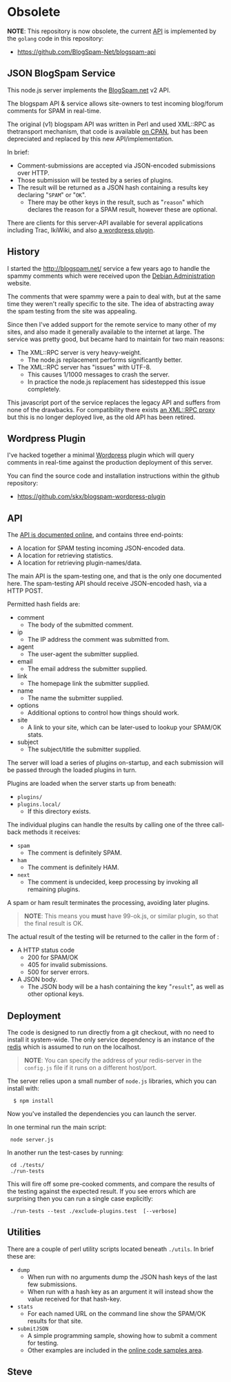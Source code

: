 
# Obsolete

**NOTE**: This repository is now obsolete, the current [API](https://blogspam.net/api/2.0/) is implemented by the `golang` code in this repository:

* https://github.com/BlogSpam-Net/blogspam-api

JSON BlogSpam Service
---------------------

This node.js server implements the [BlogSpam.net](http://blogspam.net) v2 API.

The blogspam API & service allows site-owners to test incoming blog/forum comments for SPAM in real-time.

The original (v1) blogspam API was written in Perl and used XML::RPC as thetransport mechanism, that code is available
[on CPAN](http://search.cpan.org/dist/Blog-Spam/), but has been depreciated
and replaced by this new API/implementation.

In brief:

* Comment-submissions are accepted via JSON-encoded submissions over HTTP.
* Those submission will be tested by a series of plugins.
* The result will be returned as a JSON hash containing a results key declaring "`SPAM`" or "`OK`".
    * There may be other keys in the result, such as "`reason`" which declares the reason for a SPAM result, however these are optional.

There are clients for this server-API available for several applications including Trac, IkiWiki, and also [a wordpress plugin](https://github.com/skx/blogspam-wordpress-plugin).

History
-------

I started the http://blogspam.net/ service a few years ago to handle the spammy
comments which were received upon the [Debian Administration](http://www.debian-administration.org/) website.

The comments that were spammy were a pain to deal with, but at the same
time they weren't really specific to the site.  The idea of abstracting
away the spam testing from the site was appealing.

Since then I've added support for the remote service to many other of my sites,
and also made it generally available to the internet at large.  The service was
pretty good, but became hard to maintain for two main reasons:

* The XML::RPC server is very heavy-weight.
   * The node.js replacement performs significantly better.
* The XML::RPC server has "issues" with UTF-8.
   * This causes 1/1000 messages to crash the server.
   * In practice the node.js replacement has sidestepped this issue completely.

This javascript port of the service replaces the legacy API and suffers
from none of the drawbacks.  For compatibility there exists [an XML::RPC proxy](https://github.com/skx/blogspam-xml-rpc-proxy)
but this is no longer deployed live, as the old API has been retired.



Wordpress Plugin
----------------

I've hacked together a minimal [Wordpress](http://wordpress.org/) plugin which will query comments in real-time against the production deployment of this server.

You can find the source code and installation instructions within the github repository:

* https://github.com/skx/blogspam-wordpress-plugin


API
---

The [API is documented online](http://blogspam.net/api/2.0), and contains three
end-points:

* A location for SPAM testing incoming JSON-encoded data.
* A location for retrieving statistics.
* A location for retrieving plugin-names/data.

The main API is the spam-testing one, and that is the only one documented here.
The spam-testing API should receive JSON-encoded hash, via a HTTP POST.

Permitted hash fields are:

* comment
   * The body of the submitted comment.
* ip
   * The IP address the comment was submitted from.
* agent
   * The user-agent the submitter supplied.
* email
   * The email address the submitter supplied.
* link
   * The homepage link the submitter supplied.
* name
   * The name the submitter supplied.
* options
   * Additional options to control how things should work.
* site
   * A link to your site, which can be later-used to lookup your SPAM/OK stats.
* subject
   * The subject/title the submitter supplied.

The server will load a series of plugins on-startup, and each submission will be
passed through the loaded plugins in turn.

Plugins are loaded when the server starts up from beneath:

* `plugins/`
* `plugins.local/`
   * If this directory exists.

The individual plugins can handle the results by calling one of the three call-back
methods it receives:

* `spam`
   * The comment is definitely SPAM.
* `ham`
   * The comment is definitely HAM.
* `next`
   * The comment is undecided, keep processing by invoking all remaining plugins.

A spam or ham result terminates the processing, avoiding later plugins.

> **NOTE**: This means you **must** have 99-ok.js, or similar plugin, so that the final result is OK.

The actual result of the testing will be returned to the caller in the form of :

* A HTTP status code
   * 200 for SPAM/OK
   * 405 for invalid submissions.
   * 500 for server errors.
* A JSON body.
   * The JSON body will be a hash containing the key "`result`", as well as other optional keys.



Deployment
----------

The code is designed to run directly from a git checkout, with no need to install it system-wide.  The only service dependency is an instance of the [redis](http://redis.io) which is assumed to run on the localhost.

> **NOTE**: You can specify the address of your redis-server in the `config.js` file if it runs on a different host/port.

The server relies upon a small number of `node.js` libraries, which you can install with:

      $ npm install

Now you've installed the dependencies  you can launch the server.

In one terminal run the main script:

     node server.js

In another run the test-cases by running:

     cd ./tests/
     ./run-tests

This will fire off some pre-cooked comments, and compare the results of the testing
against the expected result.  If you see errors which are surprising then you can
run a single case explicitly:


     ./run-tests --test ./exclude-plugins.test  [--verbose]


Utilities
---------

There are a couple of perl utility scripts located beneath `./utils`.  In brief these are:

* `dump`
   * When run with no arguments dump the JSON hash keys of the last few submissions.
   * When run with a hash key as an argument it will instead show the value received for that hash-key.
* `stats`
   * For each named URL on the command line show the SPAM/OK results for that site.
* `submitJSON`
   * A simple programming sample, showing how to submit a comment for testing.
   * Other examples are included in the [online code samples area](http://blogspam.net/code/samples/).



Steve
--

